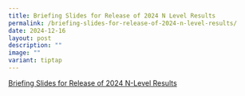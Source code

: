 ```yaml
---
title: Briefing Slides for Release of 2024 N Level Results
permalink: /briefing-slides-for-release-of-2024-n-level-results/
date: 2024-12-16
layout: post
description: ""
image: ""
variant: tiptap
---
```

<p><a href="https://drive.google.com/file/d/14Z73OXqYmjjcr3emW97zvX413xUc_vnZ/view?usp=drivesdk" rel="noopener nofollow" target="_blank">Briefing Slides for Release of 2024 N-Level Results</a>
</p>